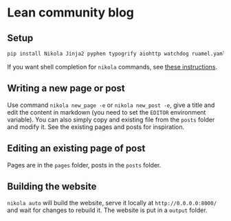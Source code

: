 # Lean community blog

## Setup

```bash
pip install Nikola Jinja2 pyphen typogrify aiohttp watchdog ruamel.yaml html5lib
```

If you want shell completion for `nikola` commands, see [these instructions](https://getnikola.com/handbook.html#shell-tab-completion).

## Writing a new page or post

Use command `nikola new_page -e` or `nikola new_post -e`, give a title and edit
the content in markdown (you need to set the `EDITOR` environment variable). 
You can also simply copy and existing file from the `posts` folder and modify it.
See the existing pages and posts for inspiration.

## Editing an existing page of post

Pages are in the `pages` folder, posts in the `posts` folder.

## Building the website

`nikola auto` will build the website, serve it locally at `http://0.0.0.0:8000/` and wait for changes to rebuild it. The website is put in a `output` folder.
